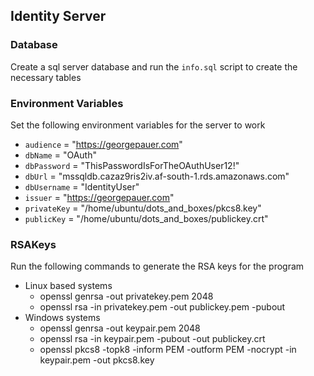 ## Identity Server

### Database
Create a sql server database and run the `info.sql` script to create the necessary tables

### Environment Variables
Set the following environment variables for the server to work
- `audience` = "https://georgepauer.com" 
- `dbName` = "OAuth" 
- `dbPassword` = "ThisPasswordIsForTheOAuthUser12!" 
- `dbUrl` = "mssqldb.cazaz9ris2iv.af-south-1.rds.amazonaws.com" 
- `dbUsername` = "IdentityUser" 
- `issuer` = "https://georgepauer.com" 
- `privateKey` = "/home/ubuntu/dots_and_boxes/pkcs8.key" 
- `publicKey` = "/home/ubuntu/dots_and_boxes/publickey.crt" 

### RSAKeys
Run the following commands to generate the RSA keys for the program
- Linux based systems
  - openssl genrsa -out privatekey.pem 2048
  - openssl rsa -in privatekey.pem -out publickey.pem -pubout
- Windows systems
  - openssl genrsa -out keypair.pem 2048
  - openssl rsa -in keypair.pem -pubout -out publickey.crt
  - openssl pkcs8 -topk8 -inform PEM -outform PEM -nocrypt -in keypair.pem -out pkcs8.key
